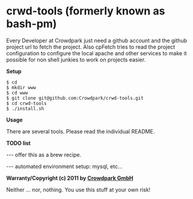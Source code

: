 crwd-tools (formerly known as bash-pm)
==========

Every Developer at Crowdpark just need a github account and the github project url to fetch the project. Also cpFetch tries to read the project configuration to configure the local apache and other services to make it possible for non shell junkies to work on projects easier.

**Setup**

	$ cd
	$ mkdir www
	$ cd www
	$ git clone git@github.com:Crowdpark/crwd-tools.git
	$ cd crwd-tools
	$ ./install.sh

**Usage**

There are several tools. Please read the individual README.

**TODO list**

--- offer this as a brew recipe.

--- automated environment setup: mysql, etc...

**Warranty/Copyright (c) 2011 by [Crowdpark GmbH](http://www.crowdpark.com)**

Neither ... nor, nothing. You use this stuff at your own risk!
